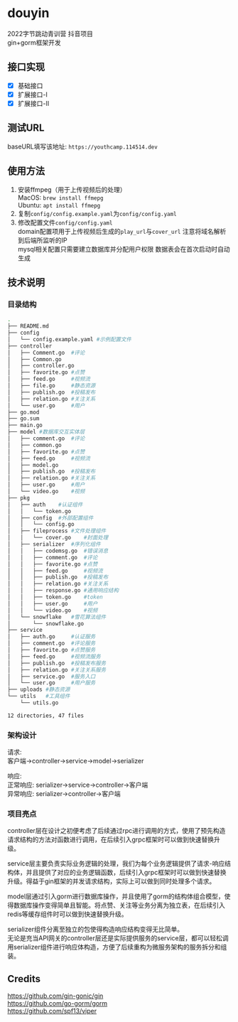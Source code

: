 # douyin

2022字节跳动青训营 抖音项目  
gin+gorm框架开发

## 接口实现

- [x] 基础接口  
- [x] 扩展接口-I  
- [x] 扩展接口-II  

## 测试URL

baseURL填写该地址: `https://youthcamp.114514.dev`  

## 使用方法

1. 安装ffmpeg（用于上传视频后的处理）  
MacOS: `brew install ffmepg`  
Ubuntu: `apt install ffmepg`
2. 复制`config/config.example.yaml`为`config/config.yaml`
3. 修改配置文件`config/config.yaml`  
domain配置项用于上传视频后生成的`play_url`与`cover_url` 注意将域名解析到后端所监听的IP  
mysql相关配置只需要建立数据库并分配用户权限 数据表会在首次启动时自动生成

## 技术说明

### 目录结构

```zsh
.
├── README.md
├── config
│   └── config.example.yaml #示例配置文件
├── controller  
│   ├── Comment.go  #评论
│   ├── Common.go 
│   ├── controller.go
│   ├── favorite.go #点赞
│   ├── feed.go     #视频流
│   ├── file.go     #静态资源
│   ├── publish.go  #投稿发布
│   ├── relation.go #关注关系
│   └── user.go     #用户
├── go.mod
├── go.sum
├── main.go
├── model #数据库交互实体层
│   ├── comment.go  #评论
│   ├── common.go
│   ├── favorite.go #点赞
│   ├── feed.go     #视频流
│   ├── model.go
│   ├── publish.go  #投稿发布
│   ├── relation.go #关注关系
│   ├── user.go     #用户
│   └── video.go    #视频
├── pkg
│   ├── auth    #认证组件
│   │   └── token.go
│   ├── config  #外部配置组件
│   │   └── config.go
│   ├── fileprocess #文件处理组件
│   │   └── cover.go    #封面处理
│   ├── serializer  #序列化组件
│   │   ├── codemsg.go  #错误消息
│   │   ├── comment.go  #评论
│   │   ├── favorite.go #点赞
│   │   ├── feed.go     #视频流
│   │   ├── publish.go  #投稿发布
│   │   ├── relation.go #关注关系
│   │   ├── response.go #通用响应结构
│   │   ├── token.go    #token
│   │   ├── user.go     #用户
│   │   └── video.go    #视频
│   └── snowflake   #雪花算法组件
│       └── snowflake.go
├── service
│   ├── auth.go     #认证服务
│   ├── comment.go  #评论服务
│   ├── favorite.go #点赞服务
│   ├── feed.go     #视频流服务
│   ├── publish.go  #投稿发布服务
│   ├── relation.go #关注关系服务
│   ├── service.go  #服务入口
│   └── user.go     #用户服务
├── uploads #静态资源
└── utils   #工具组件
    └── utils.go

12 directories, 47 files
```

### 架构设计

请求:  
客户端->controller->service->model->serializer

响应:  
正常响应: serializer->service->controller->客户端  
异常响应: serializer->controller->客户端

### 项目亮点

controller层在设计之初便考虑了后续通过rpc进行调用的方式，使用了预先构造请求结构的方法对函数进行调用，在后续引入grpc框架时可以做到快速替换升级。

service层主要负责实际业务逻辑的处理，我们为每个业务逻辑提供了请求-响应结构体，并且提供了对应的业务逻辑函数，后续引入grpc框架时可以做到快速替换升级。得益于gin框架的并发请求结构，实际上可以做到同时处理多个请求。

model层通过引入gorm进行数据库操作，并且使用了gorm的结构体组合模型，使得数据库操作变得简单且智能。将点赞、关注等业务分离为独立表，在后续引入redis等缓存组件时可以做到快速替换升级。

serializer组件分离至独立的包使得构造响应结构变得无比简单。  
无论是充当API网关的controller层还是实际提供服务的service层，都可以轻松调用serializer组件进行响应体构造，方便了后续重构为微服务架构的服务拆分和组装。  

## Credits

<https://github.com/gin-gonic/gin>  
<https://github.com/go-gorm/gorm>  
<https://github.com/spf13/viper>  
